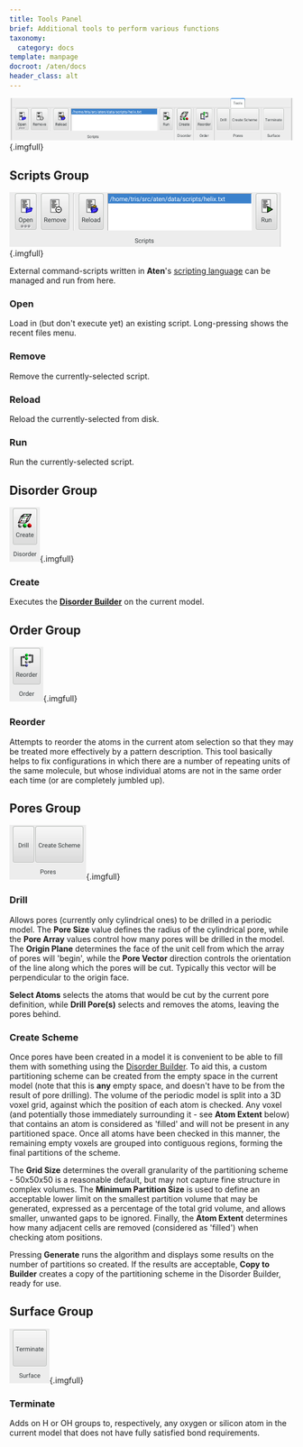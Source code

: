 ```yaml
---
title: Tools Panel
brief: Additional tools to perform various functions
taxonomy:
  category: docs
template: manpage
docroot: /aten/docs
header_class: alt
---
```


![Tools Panel](panel.png){.imgfull}

## Scripts Group <a id="scripts"></a>

![Scripts Group](scripts.png){.imgfull}

External command-scripts written in **Aten**'s [scripting language](/aten/docs/scripting) can be managed and run from here.

### Open

Load in (but don't execute yet) an existing script. Long-pressing shows the recent files menu.

### Remove

Remove the currently-selected script.

### Reload

Reload the currently-selected from disk.

### Run

Run the currently-selected script.

## Disorder Group <a id="disorder"></a>

![Disorder Group](disorder.png){.imgfull}

### Create

Executes the [**Disorder Builder**](/aten/doc/gui/disorder) on the current model.

## Order Group <a id="order"></a>

![Order Group](order.png){.imgfull}

### Reorder

Attempts to reorder the atoms in the current atom selection so that they may be treated more effectively by a pattern description.  This tool basically helps to fix configurations in which there are a number of repeating units of the same molecule, but whose individual atoms are not in the same order each time (or are completely jumbled up).

## Pores Group <a id="pores"></a>

![Pores Group](pores.png){.imgfull}

### Drill

Allows pores (currently only cylindrical ones) to be drilled in a periodic model. The **Pore Size** value defines the radius of the cylindrical pore, while the **Pore Array** values control how many pores will be drilled in the model. The **Origin Plane** determines the face of the unit cell from which the array of pores will 'begin', while the **Pore Vector** direction controls the orientation of the line along which the pores will be cut. Typically this vector will be perpendicular to the origin face.

**Select Atoms** selects the atoms that would be cut by the current pore definition, while **Drill Pore(s)** selects and removes the atoms, leaving the pores behind.

### Create Scheme

Once pores have been created in a model it is convenient to be able to fill them with something using the [Disorder Builder](/aten/docs/gui/disorder).  To aid this, a custom partitioning scheme can be created from the empty space in the current model (note that this is **any** empty space, and doesn't have to be from the result of pore drilling). The volume of the periodic model is split into a 3D voxel grid, against which the position of each atom is checked.  Any voxel (and potentially those immediately surrounding it - see **Atom Extent** below) that contains an atom is considered as 'filled' and will not be present in any partitioned space. Once all atoms have been checked in this manner, the remaining empty voxels are grouped into contiguous regions, forming the final partitions of the scheme.

The **Grid Size** determines the overall granularity of the partitioning scheme - 50x50x50 is a reasonable default, but may not capture fine structure in complex volumes. The **Minimum Partition Size** is used to define an acceptable lower limit on the smallest partition volume that may be generated, expressed as a percentage of the total grid volume, and allows smaller, unwanted gaps to be ignored. Finally, the **Atom Extent** determines how many adjacent cells are removed (considered as 'filled') when checking atom positions.

Pressing **Generate** runs the algorithm and displays some results on the number of partitions so created. If the results are acceptable, **Copy to Builder** creates a copy of the partitioning scheme in the Disorder Builder, ready for use.

## Surface Group <a id="surface"></a>

![Surface Group](surface.png){.imgfull}

### Terminate

Adds on H or OH groups to, respectively, any oxygen or silicon atom in the current model that does not have fully satisfied bond requirements.

